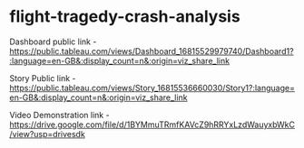 # flight-tragedy-crash-analysis


Dashboard public link - https://public.tableau.com/views/Dashboard_16815529979740/Dashboard1?:language=en-GB&:display_count=n&:origin=viz_share_link

Story Public link - https://public.tableau.com/views/Story_16815536660030/Story1?:language=en-GB&:display_count=n&:origin=viz_share_link

Video Demonstration link - https://drive.google.com/file/d/1BYMmuTRmfKAVcZ9hRRYxLzdWauyxbWkC/view?usp=drivesdk
